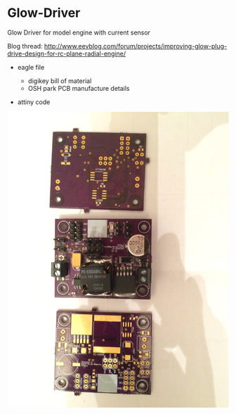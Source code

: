 # Glow-Driver
Glow Driver for model engine with current sensor

Blog thread: http://www.eevblog.com/forum/projects/improving-glow-plug-drive-design-for-rc-plane-radial-engine/

* eagle file
  - digikey bill of material
  - OSH park PCB manufacture details

* attiny code


![alt tag](https://github.com/Kikinous/Glow-Driver/blob/master/doc/IMG_2166.JPG?raw=true)
